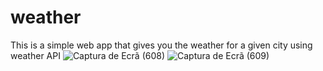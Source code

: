 # weather
This is a simple web app that gives you the weather for a given city using weather API
![Captura de Ecrã (608)](https://github.com/jose-carlos-sousa/weather/assets/139002032/902520a8-1fd4-481f-81aa-eecaf83d9ef1)
![Captura de Ecrã (609)](https://github.com/jose-carlos-sousa/weather/assets/139002032/dc20d56a-459d-435a-a0ea-7d496fcc48f1)
